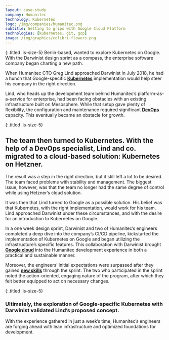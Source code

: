```yaml
---
layout: case-study
company: Humanitec
technology: Kubernetes
logo: /img/companies/humanitec.png
subtitle: Getting to grips with Google Cloud Platform
technologies: [kubernetes, git, gcp]
image: /img/graphics/colibri-flowers.png
---
```


{:.titled .is-size-5}
Berlin-based, wanted to explore Kubernetes on Google. With the Darwinist design sprint as a compass, the enterprise software company began charting a new path.

When Humanitec CTO Greg Lind approached Darwinist in July 2018, he had a hunch that Google-specific [**Kubernetes**](/technology/kubernetes/) implementation would help steer his company in the right direction.

Lind, who heads up the development team behind Humanitec’s platform-as-a-service for enterprise, had been facing obstacles with an existing infrastructure built on Mesosphere. While that setup gave plenty of flexibility, the configuration and maintenance required significant [**DevOps**](/technology/devops/) capacity. This eventually became an obstacle for growth.

{:.titled .is-size-5}
## The team then turned to Kubernetes. With the help of a DevOps specialist, Lind and co. migrated to a cloud-based solution: Kubernetes on Hetzner. 
The result was a step in the right direction, but it still left a lot to be desired. The team faced problems with stability and management. The biggest issue, however, was that the team no longer had the same degree of control while using Hetzner’s cloud solution.  

It was then that Lind turned to Google as a possible solution. His belief was that Kubernetes, with the right implementation, would work for his team. Lind approached Darwinist under these circumstances, and with the desire for an introduction to Kubernetes on Google.

In a one week design sprint, Darwinist and two of Humanitec’s engineers completed a deep dive into the company’s CI/CD pipeline, kickstarted the implementation of Kubernetes on Google and began utilizing the infrastructure’s specific features. This collaboration with Darwinist brought [**Google cloud**](/technology/gcp/) into the Humanitec development experience in both a practical and sustainable manner.

Moreover, the engineers’ initial expectations were surpassed after they gained [**new skills**](/technology/git/) through the sprint. The two who participated in the sprint noted the action-oriented, engaging nature of the program, after which they felt better equipped to act on necessary changes.

{:.titled .is-size-5}
### Ultimately, the exploration of Google-specific Kubernetes with Darwinist validated Lind’s proposed concept. 
With the experience gathered in just a week’s time, Humanitec’s engineers are forging ahead with lean infrastructure and optimized foundations for development.
